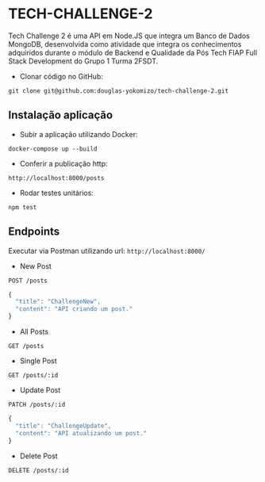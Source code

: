 # TECH-CHALLENGE-2

Tech Challenge 2 é uma API em Node.JS que integra um Banco de Dados MongoDB, desenvolvida como atividade que integra os conhecimentos adquiridos durante o módulo de Backend e Qualidade da Pós Tech FIAP Full Stack Development do Grupo 1 Turma 2FSDT.

- Clonar código no GitHub:

`git clone git@github.com:douglas-yokomizo/tech-challenge-2.git`

## Instalação aplicação

- Subir a aplicação utilizando Docker:

`docker-compose up --build`

- Conferir a publicação http:

`http://localhost:8000/posts`

- Rodar testes unitários:

`npm test`

## Endpoints

Executar via Postman utilizando url: `http://localhost:8000/`

- New Post

`POST /posts`

```typescript
{
  "title": "ChallengeNew",
  "content": "API criando um post."
}
```

- All Posts

`GET /posts`

- Single Post

`GET /posts/:id`

- Update Post

`PATCH /posts/:id`

```typescript
{
  "title": "ChallengeUpdate",
  "content": "API atualizando um post."
}
```

- Delete Post

`DELETE /posts/:id`
